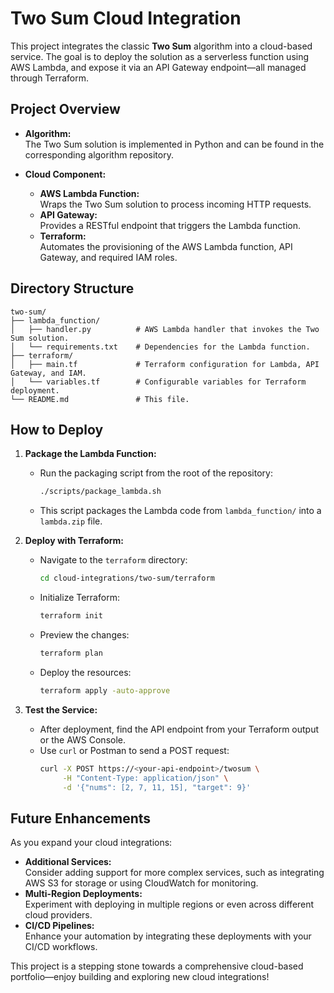 # Two Sum Cloud Integration

This project integrates the classic **Two Sum** algorithm into a cloud-based service. The goal is to deploy the solution as a serverless function using AWS Lambda, and expose it via an API Gateway endpoint—all managed through Terraform.

## Project Overview

- **Algorithm:**  
  The Two Sum solution is implemented in Python and can be found in the corresponding algorithm repository.

- **Cloud Component:**  
  - **AWS Lambda Function:**  
    Wraps the Two Sum solution to process incoming HTTP requests.
  - **API Gateway:**  
    Provides a RESTful endpoint that triggers the Lambda function.
  - **Terraform:**  
    Automates the provisioning of the AWS Lambda function, API Gateway, and required IAM roles.

## Directory Structure

```
two-sum/
├── lambda_function/
│   ├── handler.py          # AWS Lambda handler that invokes the Two Sum solution.
│   └── requirements.txt    # Dependencies for the Lambda function.
├── terraform/
│   ├── main.tf             # Terraform configuration for Lambda, API Gateway, and IAM.
│   └── variables.tf        # Configurable variables for Terraform deployment.
└── README.md               # This file.
```

## How to Deploy

1. **Package the Lambda Function:**
   - Run the packaging script from the root of the repository:
     ```bash
     ./scripts/package_lambda.sh
     ```
   - This script packages the Lambda code from `lambda_function/` into a `lambda.zip` file.

2. **Deploy with Terraform:**
   - Navigate to the `terraform` directory:
     ```bash
     cd cloud-integrations/two-sum/terraform
     ```
   - Initialize Terraform:
     ```bash
     terraform init
     ```
   - Preview the changes:
     ```bash
     terraform plan
     ```
   - Deploy the resources:
     ```bash
     terraform apply -auto-approve
     ```

3. **Test the Service:**
   - After deployment, find the API endpoint from your Terraform output or the AWS Console.
   - Use `curl` or Postman to send a POST request:
     ```bash
     curl -X POST https://<your-api-endpoint>/twosum \
          -H "Content-Type: application/json" \
          -d '{"nums": [2, 7, 11, 15], "target": 9}'
     ```

## Future Enhancements

As you expand your cloud integrations:
- **Additional Services:**  
  Consider adding support for more complex services, such as integrating AWS S3 for storage or using CloudWatch for monitoring.
- **Multi-Region Deployments:**  
  Experiment with deploying in multiple regions or even across different cloud providers.
- **CI/CD Pipelines:**  
  Enhance your automation by integrating these deployments with your CI/CD workflows.

This project is a stepping stone towards a comprehensive cloud-based portfolio—enjoy building and exploring new cloud integrations!
